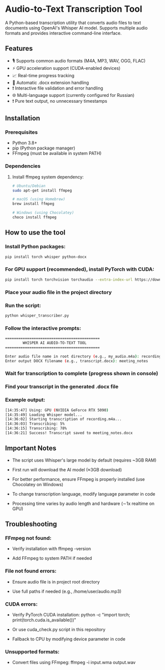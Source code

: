 # Audio-to-Text Transcription Tool

A Python-based transcription utility that converts audio files to text documents using OpenAI's Whisper AI model. Supports multiple audio formats and provides interactive command-line interface.

## Features

- 🎙️ Supports common audio formats (M4A, MP3, WAV, OGG, FLAC)
- ⚡ GPU acceleration support (CUDA-enabled devices)
- 📈 Real-time progress tracking
- 📄 Automatic .docx extension handling
- ❗ Interactive file validation and error handling
- 🌐 Multi-language support (currently configured for Russian)
- ❗ Pure text output, no unnecessary timestamps

## Installation

### Prerequisites
- Python 3.8+
- pip (Python package manager)
- FFmpeg (must be available in system PATH)

### Dependencies
1. Install ffmpeg system dependency:

   ```bash
   # Ubuntu/Debian
   sudo apt-get install ffmpeg

   # macOS (using Homebrew)
   brew install ffmpeg

   # Windows (using Chocolatey)
   choco install ffmpeg
## How to use the tool

### Install Python packages:

```bash
pip install torch whisper python-docx
```

### For GPU support (recommended), install PyTorch with CUDA:

```bash
pip install torch torchvision torchaudio --extra-index-url https://download.pytorch.org/whl/cu117
```

### Place your audio file in the project directory

### Run the script:

```bash
python whisper_transcriber.py
```

### Follow the interactive prompts:

```bash
===========================================
        WHISPER AI AUDIO-TO-TEXT TOOL           
===========================================

Enter audio file name in root directory (e.g., my_audio.m4a): recording.m4a
Enter output DOCX filename (e.g., transcript.docx): meeting_notes
```
### Wait for transcription to complete (progress shown in console)

### Find your transcript in the generated .docx file

### Example output:
```bash
[14:35:47] Using: GPU (NVIDIA GeForce RTX 5090)
[14:35:49] Loading Whisper model...
[14:36:02] Starting transcription of recording.m4a...
[14:36:03] Transcribing: 5%
[14:36:15] Transcribing: 78%
[14:36:21] Success! Transcript saved to meeting_notes.docx
```

## Important Notes
- The script uses Whisper's large model by default (requires ~3GB RAM)

- First run will download the AI model (≈3GB download)

- For better performance, ensure FFmpeg is properly installed (use Chocolatey on Windows)

- To change transcription language, modify language parameter in code

- Processing time varies by audio length and hardware (∼1x realtime on GPU)

## Troubleshooting
### FFmpeg not found:

- Verify installation with ffmpeg -version

- Add FFmpeg to system PATH if needed

### File not found errors:

- Ensure audio file is in project root directory

- Use full paths if needed (e.g., /home/user/audio.mp3)

### CUDA errors:

- Verify PyTorch CUDA installation: python -c "import torch; print(torch.cuda.is_available())"

- Or use cuda_check.py script in this repository

- Fallback to CPU by modifying device parameter in code

###  Unsupported formats:

- Convert files using FFmpeg: ffmpeg -i input.wma output.wav